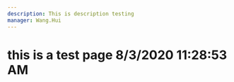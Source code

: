 ```yaml
---
description: This is description testing
manager: Wang.Hui
---
```

# this is a test page 8/3/2020 11:28:53 AM